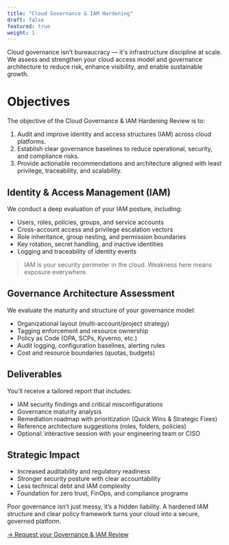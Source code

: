 ```yaml
---
title: "Cloud Governance & IAM Hardening"
draft: false
featured: true
weight: 1
---
```


Cloud governance isn't bureaucracy — it's infrastructure discipline at scale.
We assess and strengthen your cloud access model and governance architecture to reduce risk, enhance visibility, and enable sustainable growth.
<!--more-->

# Objectives

The objective of the Cloud Governance & IAM Hardening Review is to:

1. Audit and improve identity and access structures (IAM) across cloud platforms.
2. Establish clear governance baselines to reduce operational, security, and compliance risks.
3. Provide actionable recommendations and architecture aligned with least privilege, traceability, and scalability.

## Identity & Access Management (IAM)

We conduct a deep evaluation of your IAM posture, including:

- Users, roles, policies, groups, and service accounts
- Cross-account access and privilege escalation vectors
- Role inheritance, group nesting, and permission boundaries
- Key rotation, secret handling, and inactive identities
- Logging and traceability of identity events

> IAM is your security perimeter in the cloud. Weakness here means exposure everywhere.

## Governance Architecture Assessment

We evaluate the maturity and structure of your governance model:

- Organizational layout (multi-account/project strategy)
- Tagging enforcement and resource ownership
- Policy as Code (OPA, SCPs, Kyverno, etc.)
- Audit logging, configuration baselines, alerting rules
- Cost and resource boundaries (quotas, budgets)

## Deliverables

You’ll receive a tailored report that includes:

- IAM security findings and critical misconfigurations
- Governance maturity analysis
- Remediation roadmap with prioritization (Quick Wins & Strategic Fixes)
- Reference architecture suggestions (roles, folders, policies)
- Optional: interactive session with your engineering team or CISO

## Strategic Impact

- Increased auditability and regulatory readiness
- Stronger security posture with clear accountability
- Less technical debt and IAM complexity
- Foundation for zero trust, FinOps, and compliance programs

Poor governance isn’t just messy, it’s a hidden liability.
A hardened IAM structure and clear policy framework turns your cloud into a secure, governed platform.

[→ Request your Governance & IAM Review](/contact)
